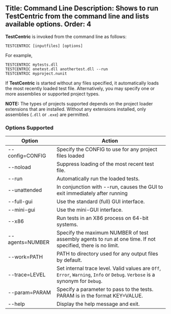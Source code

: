 Title: Command Line
Description: Shows to run TestCentric from the command line and lists available options.
Order: 4
---
**TestCentric** is invoked from the command line as follows:

```
TESTCENTRIC [inputfiles] [options]
```

For example,

```
TESTCENTRIC mytests.dll
TESTCENTRIC onetest.dll anothertest.dll --run
TESTCENTRIC myproject.nunit
```

If **TestCentric** is started without any files specified, it automatically loads the most recently loaded test file. Alternatively, you may specify one or more assemblies or supported project types. 

**NOTE:** The types of projects supported depends on the project loader extensions that are installed. Without any extensions installed, only assemblies (`.dll` or `.exe`) are permitted.

### Options Supported

Option            | Action
------------------|--------
--config=CONFIG   | Specify the CONFIG to use for any project files loaded
--noload          | Suppress loading of the most recent test file.
--run             | Automatically run the loaded tests.
--unattended      | In conjunction with --run, causes the GUI to exit immediately after running
--full-gui        | Use the standard (full) GUI interface.
--mini-gui        | Use the mini-GUI interface.
--x86             | Run tests in an X86 process on 64-bit systems.
--agents=NUMBER   | Specify the maximum NUMBER of test assembly agents to run at one time. If not specified, there is no limit.
--work=PATH       | PATH to directory used for any output files by default.
--trace=LEVEL     | Set internal trace level. Valid values are `Off`, `Error`, `Warning`, `Info` or `Debug`. `Verbose` is a synonym for `Debug`.
--param=PARAM     | Specify a parameter to pass to the tests. PARAM is in the format KEY=VALUE.
--help            | Display the help message and exit.
